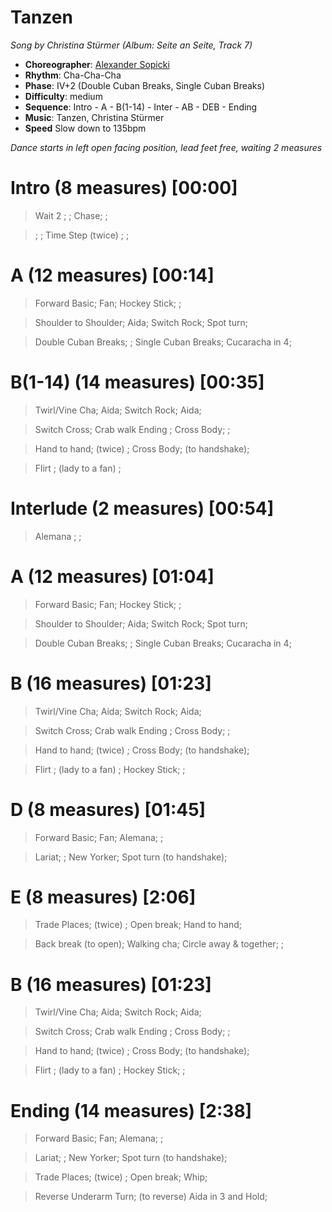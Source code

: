 # Tanzen
*Song by Christina Stürmer (Album: Seite an Seite, Track 7)*

* **Choreographer**: [Alexander Sopicki](mailto:cuesheets@gmx.net "cuesheets@gmx.net")
* **Rhythm**: Cha-Cha-Cha
* **Phase**: IV+2 (Double Cuban Breaks, Single Cuban Breaks)
* **Difficulty**: medium
* **Sequence**: Intro - A - B(1-14) - Inter - AB - DEB - Ending
* **Music**: Tanzen, Christina Stürmer
* **Speed** Slow down to 135bpm

*Dance starts in left open facing position, lead feet free, waiting 2 measures*

# Intro (8 measures) [00:00]

> Wait 2 ; ; Chase; ;

> ; ; Time Step (twice) ; ;

# A (12 measures) [00:14]

> Forward Basic; Fan; Hockey Stick; ;

> Shoulder to Shoulder; Aida; Switch Rock; Spot turn;

> Double Cuban Breaks; ; Single Cuban Breaks; Cucaracha in 4;

# B(1-14) (14 measures) [00:35]

> Twirl/Vine Cha; Aida; Switch Rock; Aida;

> Switch Cross; Crab walk Ending ; Cross Body; ;

> Hand to hand; (twice) ; Cross Body; (to handshake);

> Flirt ; (lady to a fan) ;

# Interlude (2 measures) [00:54]

>  Alemana ; ;

# A (12 measures) [01:04]

> Forward Basic; Fan; Hockey Stick; ;

> Shoulder to Shoulder; Aida; Switch Rock; Spot turn;

> Double Cuban Breaks; ; Single Cuban Breaks; Cucaracha in 4;

# B (16 measures) [01:23]

> Twirl/Vine Cha; Aida; Switch Rock; Aida;

> Switch Cross; Crab walk Ending ; Cross Body; ;

> Hand to hand; (twice) ; Cross Body; (to handshake);

> Flirt ; (lady to a fan) ; Hockey Stick; ;

# D (8 measures) [01:45]

> Forward Basic; Fan; Alemana; ;

> Lariat; ; New Yorker; Spot turn (to handshake);

# E (8 measures) [2:06]

> Trade Places; (twice) ; Open break; Hand to hand;

> Back break (to open); Walking cha; Circle away & together; ;

# B (16 measures) [01:23]

> Twirl/Vine Cha; Aida; Switch Rock; Aida;

> Switch Cross; Crab walk Ending ; Cross Body; ;

> Hand to hand; (twice) ; Cross Body; (to handshake);

> Flirt ; (lady to a fan) ; Hockey Stick; ;

# Ending (14 measures) [2:38]

> Forward Basic; Fan; Alemana; ;

> Lariat; ; New Yorker; Spot turn (to handshake);

> Trade Places; (twice) ; Open break; Whip;

> Reverse Underarm Turn; (to reverse) Aida in 3 and Hold;
